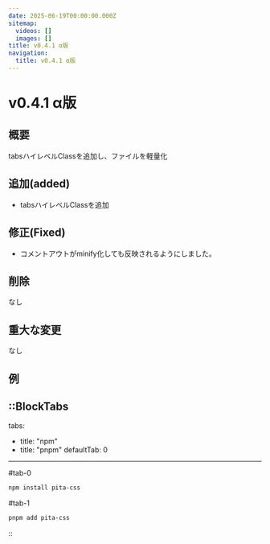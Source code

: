 ```yaml
---
date: 2025-06-19T00:00:00.000Z
sitemap:
  videos: []
  images: []
title: v0.4.1 α版
navigation:
  title: v0.4.1 α版
---
```


# v0.4.1 α版

## 概要
tabsハイレベルClassを追加し、ファイルを軽量化

## 追加(added)
- tabsハイレベルClassを追加

## 修正(Fixed)
- コメントアウトがminify化しても反映されるようにしました。

## 削除
なし

## 重大な変更
なし

## 例

::BlockTabs
---
tabs:
  - title: "npm"
  - title: "pnpm"
defaultTab: 0
---

#tab-0
```bash
npm install pita-css
```

#tab-1
```bash
pnpm add pita-css
```

::
